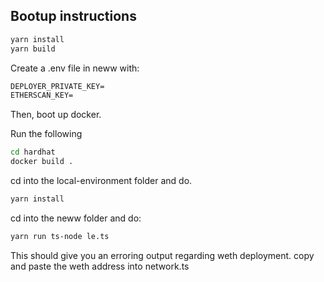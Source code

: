 ## Bootup instructions


```sh
yarn install
yarn build
```

Create a .env file in neww with:

```markdown
DEPLOYER_PRIVATE_KEY=   
ETHERSCAN_KEY=
```

Then, boot up docker.

Run the following

```sh
cd hardhat
docker build .
```

cd into the local-environment folder and do.

```sh
yarn install
```

cd into the neww folder and do:

```sh
yarn run ts-node le.ts
```

This should give you an erroring output regarding weth deployment. copy and paste the weth address into network.ts